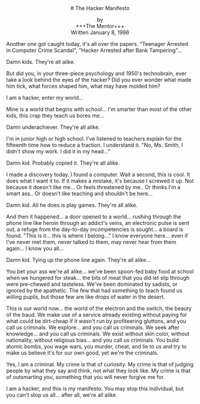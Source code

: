 <div style="text-align:center" markdown="1">
# The Hacker Manifesto

 by</br>
 +++The Mentor+++</br>
 Written January 8, 1986
</div>

Another one got caught today, it's all over the papers. "Teenager Arrested in Computer Crime
Scandal", "Hacker Arrested after Bank Tampering"...

Damn kids. They're all alike.

But did you, in your three-piece psychology and 1950's technobrain, ever take a look behind the eyes
of the hacker? Did you ever wonder what made him tick, what forces shaped him, what may have molded
him?

I am a hacker, enter my world...

Mine is a world that begins with school... I'm smarter than most of the other kids, this crap they
teach us bores me...

Damn underachiever. They're all alike.

I'm in junior high or high school. I've listened to teachers explain for the fifteenth time how to
reduce a fraction. I understand it. "No, Ms. Smith, I didn't show my work. I did it in my head..."

Damn kid. Probably copied it. They're all alike.

I made a discovery today. I found a computer. Wait a second, this is cool. It does what I want it
to. If it makes a mistake, it's because I screwed it up. Not because it doesn't like me... Or feels
threatened by me.. Or thinks I'm a smart ass.. Or doesn't like teaching and shouldn't be here...

Damn kid. All he does is play games. They're all alike.

And then it happened... a door opened to a world... rushing through the phone line like heroin
through an addict's veins, an electronic pulse is sent out, a refuge from the day-to-day
incompetencies is sought... a board is found. "This is it... this is where I belong..." I know
everyone here... even if I've never met them, never talked to them, may never hear from them
again... I know you all...

Damn kid. Tying up the phone line again. They're all alike...

You bet your ass we're all alike... we've been spoon-fed baby food at school when we hungered for
steak... the bits of meat that you did let slip through were pre-chewed and tasteless. We've been
dominated by sadists, or ignored by the apathetic. The few that had something to teach found us
willing pupils, but those few are like drops of water in the desert.

This is our world now... the world of the electron and the switch, the beauty of the baud. We make
use of a service already existing without paying for what could be dirt-cheap if it wasn't run by
profiteering gluttons, and you call us criminals. We explore... and you call us criminals. We seek
after knowledge... and you call us criminals. We exist without skin color, without nationality,
without religious bias... and you call us criminals. You build atomic bombs, you wage wars, you
murder, cheat, and lie to us and try to make us believe it's for our own good, yet we're the
criminals.

Yes, I am a criminal. My crime is that of curiosity. My crime is that of judging people by what they
say and think, not what they look like. My crime is that of outsmarting you, something that you will
never forgive me for.

I am a hacker, and this is my manifesto. You may stop this individual, but you can't stop us
all... after all, we're all alike.

[source]: http://www.mithral.com/~beberg/manifesto.html (Hacker Manifesto)
[hacker]: http://www.mithral.com/~beberg/hacker.html (Hacker Definition)
